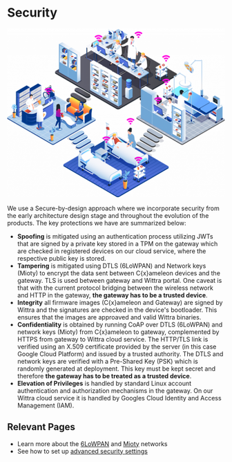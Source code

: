 # Security

![img-application](images/applications/applications-medical.png)

We use a Secure-by-design approach where we incorporate security from the
early architecture design stage and throughout the evolution of the products.
The key protections we have are summarized below:

- **Spoofing** is mitigated using an authentication process utilizing JWTs that
  are signed by a private key stored in a TPM on the gateway which are checked in
  registered devices on our cloud service, where the respective public key is
  stored.
- **Tampering** is mitigated using DTLS (6LoWPAN) and Network keys (Mioty)
  to encrypt the data sent between C{x}ameleon devices and the gateway.
  TLS is used between gateway and Wittra portal.
  One caveat is that with the current protocol bridging between the wireless network and HTTP in
  the gateway, **the gateway has to be a trusted device**.
- **Integrity** all firmware images (C{x}ameleon and Gateway) are signed by Wittra and the signatures
  are checked in the device's bootloader. This ensures that the images are approaved and valid Wittra binaries.
- **Confidentiality** is obtained by running CoAP over DTLS (6LoWPAN) and network
  keys (Mioty) from C{x}ameleon to gateway, complemented by HTTPS from gateway to Wittra cloud
  service. The HTTP/TLS link is verified using an X.509 certificate provided by
  the server (in this case Google Cloud Platform) and issued by a trusted
  authority. The DTLS and network keys are verified with a Pre-Shared Key (PSK) which
  is randomly generated at deployment. This key must be kept secret and
  therefore **the gateway has to be treated as a trusted device**.
- **Elevation of Privileges** is handled by standard Linux account
  authentication and authorization mechanisms in the gateway. On our Wittra
  cloud service it is handled by Googles Cloud Identity and Access Management
  (IAM).

## Relevant Pages

* Learn more about the [6LoWPAN](technologies-6lowpan.md) and [Mioty](technologies-mioty.md) networks
* See how to set up [advanced security settings](howto-advanced-gateway-config.md?id=changing-security-settings)
